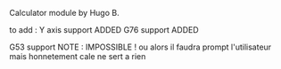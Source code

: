 Calculator module by Hugo B.

to add :
Y axis support ADDED
G76 support ADDED

G53 support NOTE : IMPOSSIBLE ! ou alors il faudra prompt l'utilisateur mais honnetement cale ne sert a rien